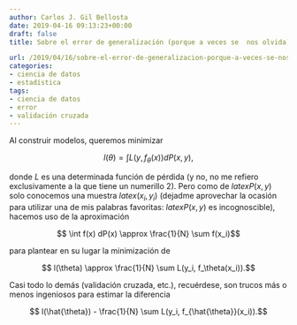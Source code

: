 ```yaml
---
author: Carlos J. Gil Bellosta
date: 2019-04-16 09:13:23+00:00
draft: false
title: Sobre el error de generalización (porque a veces se  nos olvida)

url: /2019/04/16/sobre-el-error-de-generalizacion-porque-a-veces-se-nos-olvida/
categories:
- ciencia de datos
- estadística
tags:
- ciencia de datos
- error
- validación cruzada
---
```


Al construir modelos, queremos minimizar

$$ l(\theta) = \int L(y, f_\theta(x))  dP(x,y),$$

donde $L$ es una determinada función de pérdida (y no, no me refiero exclusivamente a la que tiene un numerillo 2). Pero como de $latex P(x,y)$ solo conocemos una muestra $latex (x_i, y_i)$ (dejadme aprovechar la ocasión para utilizar una de mis palabras favoritas: $latex P(x,y)$ es incognoscible), hacemos uso de la aproximación

$$ \int f(x) dP(x) \approx \frac{1}{N} \sum f(x_i)$$

para plantear en su lugar la minimización de

$$ l(\theta) \approx \frac{1}{N} \sum L(y_i, f_\theta(x_i)).$$

Casi todo lo demás (validación cruzada, etc.), recuérdese, son trucos más o menos ingeniosos para estimar la diferencia

$$  l(\hat{\theta}) - \frac{1}{N} \sum L(y_i, f_{\hat{\theta}}(x_i)).$$